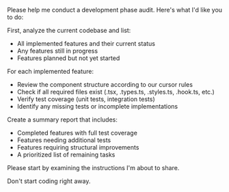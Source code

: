 Please help me conduct a development phase audit. Here's what I'd like you to do:

First, analyze the current codebase and list:

- All implemented features and their current status
- Any features still in progress
- Features planned but not yet started

For each implemented feature:

- Review the component structure according to our cursor rules
- Check if all required files exist (.tsx, .types.ts, .styles.ts, .hook.ts, etc.)
- Verify test coverage (unit tests, integration tests)
- Identify any missing tests or incomplete implementations

Create a summary report that includes:

- Completed features with full test coverage
- Features needing additional tests
- Features requiring structural improvements
- A prioritized list of remaining tasks

Please start by examining the instructions I'm about to share.

Don't start coding right away.
